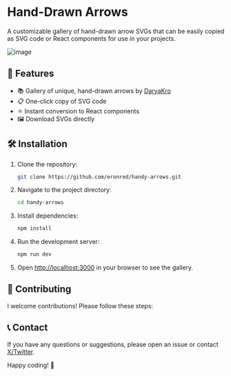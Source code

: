 # Hand-Drawn Arrows

A customizable gallery of hand-drawn arrow SVGs that can be easily copied as SVG code or React components for use in your projects.

![image](https://github.com/Eronred/handy-arrows/assets/43992376/c72b32fb-fa62-47d2-8b6d-c1c08086d731)


## 🚀 Features

- 📚 Gallery of unique, hand-drawn arrows by [DaryaKro](https://dribbble.com/DaryaKro)
- 📋 One-click copy of SVG code
- ⚛️ Instant conversion to React components
- 🖼️ Download SVGs directly

## 🛠️ Installation

1. Clone the repository:

   ```bash
   git clone https://github.com/eronred/handy-arrows.git
   ```

2. Navigate to the project directory:

   ```bash
   cd handy-arrows
   ```

3. Install dependencies:

   ```bash
   npm install
   ```

4. Run the development server:

   ```bash
   npm run dev
   ```

5. Open [http://localhost:3000](http://localhost:3000) in your browser to see the gallery.


## 🤝 Contributing

I welcome contributions! Please follow these steps:

## 📞 Contact

If you have any questions or suggestions, please open an issue or contact [X/Twitter](x.com/imeronn).

Happy coding! 🎉
